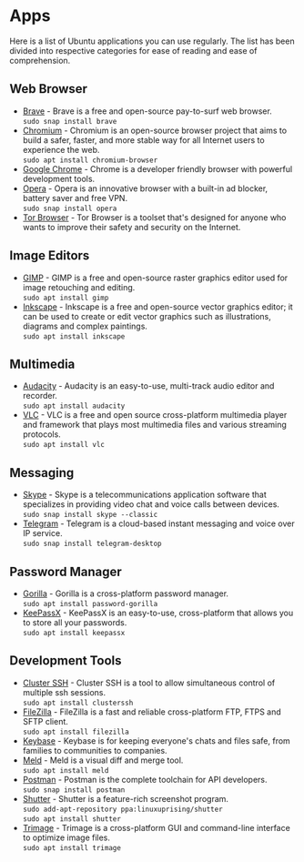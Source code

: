 # Apps

Here is a list of Ubuntu applications you can use regularly. The list has
been divided into respective categories for ease of reading and ease of
comprehension.

## Web Browser

* [Brave](https://brave.com/) - Brave is a free and open-source pay-to-surf
  web browser.  
  `sudo snap install brave`
* [Chromium](https://www.chromium.org/Home) - Chromium is an open-source
  browser project that aims to build a safer, faster, and more stable way
  for all Internet users to experience the web.  
  `sudo apt install chromium-browser`
* [Google Chrome](https://www.google.com/intl/en/chrome/) - Chrome is a
  developer friendly browser with powerful development tools.
* [Opera](https://www.opera.com/) - Opera is an innovative browser with a
  built-in ad blocker, battery saver and free VPN.  
  `sudo snap install opera`
* [Tor Browser](https://www.torproject.org/) - Tor Browser is a toolset
  that's designed for anyone who wants to improve their safety and security
  on the Internet.

## Image Editors

* [GIMP](https://www.gimp.org/) - GIMP is a free and open-source raster
  graphics editor used for image retouching and editing.  
  `sudo apt install gimp`
* [Inkscape](https://inkscape.org) - Inkscape is a free and open-source
  vector graphics editor; it can be used to create or edit vector graphics
  such as illustrations, diagrams and complex paintings.  
  `sudo apt install inkscape`

## Multimedia

* [Audacity](https://www.audacityteam.org/) - Audacity is an easy-to-use,
  multi-track audio editor and recorder.  
  `sudo apt install audacity`
* [VLC](https://www.videolan.org/) - VLC is a free and open source
  cross-platform multimedia player and framework that plays most multimedia
  files and various streaming protocols.  
  `sudo apt install vlc`

## Messaging

* [Skype](https://www.skype.com/en/) - Skype is a telecommunications
  application software that specializes in providing video chat and voice
  calls between devices.  
  `sudo snap install skype --classic`
* [Telegram](https://telegram.org/) - Telegram is a cloud-based instant
  messaging and voice over IP service.  
  `sudo snap install telegram-desktop`

## Password Manager

* [Gorilla](https://github.com/zdia/gorilla) - Gorilla is a cross-platform
  password manager.  
  `sudo apt install password-gorilla`
* [KeePassX](https://www.keepassx.org/) - KeePassX is an easy-to-use,
  cross-platform that allows you to store all your passwords.  
  `sudo apt install keepassx`

## Development Tools

* [Cluster SSH](https://sourceforge.net/projects/clusterssh/) - Cluster SSH
  is a tool to allow simultaneous control of multiple ssh sessions.  
  `sudo apt install clusterssh`
* [FileZilla](https://filezilla-project.org/) - FileZilla is a fast and
  reliable cross-platform FTP, FTPS and SFTP client.  
  `sudo apt install filezilla`
* [Keybase](https://keybase.io/) - Keybase is for keeping everyone's chats
  and files safe, from families to communities to companies.
* [Meld](http://meldmerge.org/) - Meld is a visual diff and merge tool.  
  `sudo apt install meld`
* [Postman](https://www.getpostman.com/) - Postman is the complete toolchain
  for API developers.  
  `sudo snap install postman`
* [Shutter](https://launchpad.net/shutter) - Shutter is a feature-rich
  screenshot program.  
  `sudo add-apt-repository ppa:linuxuprising/shutter`  
  `sudo apt install shutter`
* [Trimage](https://trimage.org/) - Trimage is a cross-platform GUI and
  command-line interface to optimize image files.  
  `sudo apt install trimage`
